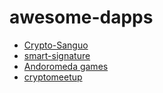 # awesome-dapps

+ [Crypto-Sanguo](https://github.com/qinxiaowen/ququ_game)
+ [smart-signature](https://github.com/smart-signature)
+ [Andoromeda games](https://github.com/Andoromeda-Foundation)
+ [cryptomeetup](https://github.com/crypto-meetup-dev)

